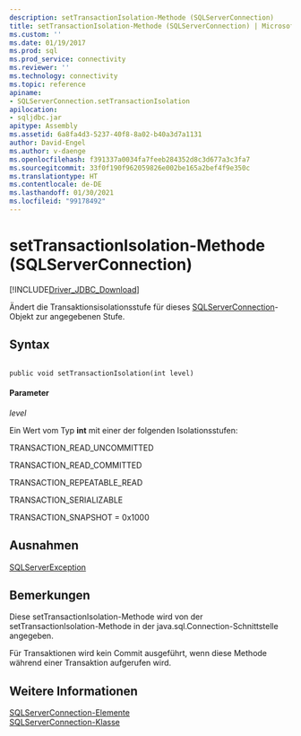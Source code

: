 ```yaml
---
description: setTransactionIsolation-Methode (SQLServerConnection)
title: setTransactionIsolation-Methode (SQLServerConnection) | Microsoft-Dokumentation
ms.custom: ''
ms.date: 01/19/2017
ms.prod: sql
ms.prod_service: connectivity
ms.reviewer: ''
ms.technology: connectivity
ms.topic: reference
apiname:
- SQLServerConnection.setTransactionIsolation
apilocation:
- sqljdbc.jar
apitype: Assembly
ms.assetid: 6a8fa4d3-5237-40f8-8a02-b40a3d7a1131
author: David-Engel
ms.author: v-daenge
ms.openlocfilehash: f391337a0034fa7feeb284352d8c3d677a3c3fa7
ms.sourcegitcommit: 33f0f190f962059826e002be165a2bef4f9e350c
ms.translationtype: HT
ms.contentlocale: de-DE
ms.lasthandoff: 01/30/2021
ms.locfileid: "99178492"
---
```

# <a name="settransactionisolation-method-sqlserverconnection"></a>setTransactionIsolation-Methode (SQLServerConnection)
[!INCLUDE[Driver_JDBC_Download](../../../includes/driver_jdbc_download.md)]

  Ändert die Transaktionsisolationsstufe für dieses [SQLServerConnection](../../../connect/jdbc/reference/sqlserverconnection-class.md)-Objekt zur angegebenen Stufe.  
  
## <a name="syntax"></a>Syntax  
  
```  
  
public void setTransactionIsolation(int level)  
```  
  
#### <a name="parameters"></a>Parameter  
 *level*  
  
 Ein Wert vom Typ **int** mit einer der folgenden Isolationsstufen:  
  
 TRANSACTION_READ_UNCOMMITTED  
  
 TRANSACTION_READ_COMMITTED  
  
 TRANSACTION_REPEATABLE_READ  
  
 TRANSACTION_SERIALIZABLE  
  
 TRANSACTION_SNAPSHOT = 0x1000  
  
## <a name="exceptions"></a>Ausnahmen  
 [SQLServerException](../../../connect/jdbc/reference/sqlserverexception-class.md)  
  
## <a name="remarks"></a>Bemerkungen  
 Diese setTransactionIsolation-Methode wird von der setTransactionIsolation-Methode in der java.sql.Connection-Schnittstelle angegeben.  
  
 Für Transaktionen wird kein Commit ausgeführt, wenn diese Methode während einer Transaktion aufgerufen wird.  
  
## <a name="see-also"></a>Weitere Informationen  
 [SQLServerConnection-Elemente](../../../connect/jdbc/reference/sqlserverconnection-members.md)   
 [SQLServerConnection-Klasse](../../../connect/jdbc/reference/sqlserverconnection-class.md)  
  
  
